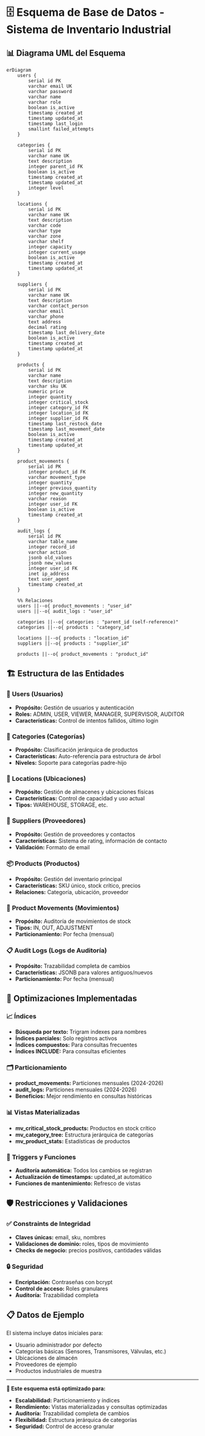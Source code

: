 # 🗄️ Esquema de Base de Datos - Sistema de Inventario Industrial

## 📊 Diagrama UML del Esquema

```mermaid
erDiagram
    users {
        serial id PK
        varchar email UK
        varchar password
        varchar name
        varchar role
        boolean is_active
        timestamp created_at
        timestamp updated_at
        timestamp last_login
        smallint failed_attempts
    }

    categories {
        serial id PK
        varchar name UK
        text description
        integer parent_id FK
        boolean is_active
        timestamp created_at
        timestamp updated_at
        integer level
    }

    locations {
        serial id PK
        varchar name UK
        text description
        varchar code
        varchar type
        varchar zone
        varchar shelf
        integer capacity
        integer current_usage
        boolean is_active
        timestamp created_at
        timestamp updated_at
    }

    suppliers {
        serial id PK
        varchar name UK
        text description
        varchar contact_person
        varchar email
        varchar phone
        text address
        decimal rating
        timestamp last_delivery_date
        boolean is_active
        timestamp created_at
        timestamp updated_at
    }

    products {
        serial id PK
        varchar name
        text description
        varchar sku UK
        numeric price
        integer quantity
        integer critical_stock
        integer category_id FK
        integer location_id FK
        integer supplier_id FK
        timestamp last_restock_date
        timestamp last_movement_date
        boolean is_active
        timestamp created_at
        timestamp updated_at
    }

    product_movements {
        serial id PK
        integer product_id FK
        varchar movement_type
        integer quantity
        integer previous_quantity
        integer new_quantity
        varchar reason
        integer user_id FK
        boolean is_active
        timestamp created_at
    }

    audit_logs {
        serial id PK
        varchar table_name
        integer record_id
        varchar action
        jsonb old_values
        jsonb new_values
        integer user_id FK
        inet ip_address
        text user_agent
        timestamp created_at
    }

    %% Relaciones
    users ||--o{ product_movements : "user_id"
    users ||--o{ audit_logs : "user_id"
    
    categories ||--o{ categories : "parent_id (self-reference)"
    categories ||--o{ products : "category_id"
    
    locations ||--o{ products : "location_id"
    suppliers ||--o{ products : "supplier_id"
    
    products ||--o{ product_movements : "product_id"
```

## 🏗️ Estructura de las Entidades

### 👥 **Users** (Usuarios)
- **Propósito:** Gestión de usuarios y autenticación
- **Roles:** ADMIN, USER, VIEWER, MANAGER, SUPERVISOR, AUDITOR
- **Características:** Control de intentos fallidos, último login

### 📂 **Categories** (Categorías)
- **Propósito:** Clasificación jerárquica de productos
- **Características:** Auto-referencia para estructura de árbol
- **Niveles:** Soporte para categorías padre-hijo

### 📍 **Locations** (Ubicaciones)
- **Propósito:** Gestión de almacenes y ubicaciones físicas
- **Características:** Control de capacidad y uso actual
- **Tipos:** WAREHOUSE, STORAGE, etc.

### 🏢 **Suppliers** (Proveedores)
- **Propósito:** Gestión de proveedores y contactos
- **Características:** Sistema de rating, información de contacto
- **Validación:** Formato de email

### 📦 **Products** (Productos)
- **Propósito:** Gestión del inventario principal
- **Características:** SKU único, stock crítico, precios
- **Relaciones:** Categoría, ubicación, proveedor

### 🔄 **Product Movements** (Movimientos)
- **Propósito:** Auditoría de movimientos de stock
- **Tipos:** IN, OUT, ADJUSTMENT
- **Particionamiento:** Por fecha (mensual)

### 📋 **Audit Logs** (Logs de Auditoría)
- **Propósito:** Trazabilidad completa de cambios
- **Características:** JSONB para valores antiguos/nuevos
- **Particionamiento:** Por fecha (mensual)

## 🔧 Optimizaciones Implementadas

### 📈 **Índices**
- **Búsqueda por texto:** Trigram indexes para nombres
- **Índices parciales:** Solo registros activos
- **Índices compuestos:** Para consultas frecuentes
- **Índices INCLUDE:** Para consultas eficientes

### 🗂️ **Particionamiento**
- **product_movements:** Particiones mensuales (2024-2026)
- **audit_logs:** Particiones mensuales (2024-2026)
- **Beneficios:** Mejor rendimiento en consultas históricas

### 📊 **Vistas Materializadas**
- **mv_critical_stock_products:** Productos en stock crítico
- **mv_category_tree:** Estructura jerárquica de categorías
- **mv_product_stats:** Estadísticas de productos

### 🔄 **Triggers y Funciones**
- **Auditoría automática:** Todos los cambios se registran
- **Actualización de timestamps:** updated_at automático
- **Funciones de mantenimiento:** Refresco de vistas

## 🛡️ Restricciones y Validaciones

### ✅ **Constraints de Integridad**
- **Claves únicas:** email, sku, nombres
- **Validaciones de dominio:** roles, tipos de movimiento
- **Checks de negocio:** precios positivos, cantidades válidas

### 🔒 **Seguridad**
- **Encriptación:** Contraseñas con bcrypt
- **Control de acceso:** Roles granulares
- **Auditoría:** Trazabilidad completa

## 📋 **Datos de Ejemplo**

El sistema incluye datos iniciales para:
- Usuario administrador por defecto
- Categorías básicas (Sensores, Transmisores, Válvulas, etc.)
- Ubicaciones de almacén
- Proveedores de ejemplo
- Productos industriales de muestra

---

**🎯 Este esquema está optimizado para:**
- **Escalabilidad:** Particionamiento y índices
- **Rendimiento:** Vistas materializadas y consultas optimizadas
- **Auditoría:** Trazabilidad completa de cambios
- **Flexibilidad:** Estructura jerárquica de categorías
- **Seguridad:** Control de acceso granular 